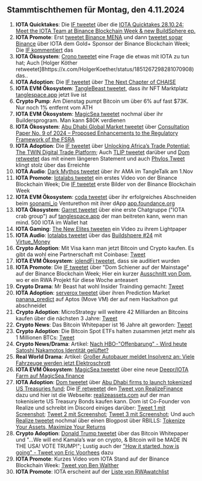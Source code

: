 ## Stammtischthemen für Montag, den 4.11.2024

1. **IOTA Quicktakes**: Die [IF tweetet](https://x.com/iota/status/1850870171679719854) über die [IOTA Quicktakes 28.10.24: Meet the IOTA Team at Binance Blockchain Week & new BuildSphere ep.](https://www.youtube.com/watch?v=odA6lKTAcIo)
2. **IOTA Promote**: Erst [tweetet Binance MENA](https://x.com/BinanceArabic/status/1851178397243687102) und dann [tweetet sogar Binance](https://x.com/binance/status/1851172117834023127) über IOTA dem Gold+ Sponsor der Binance Blockchain Week; Die [IF kommentiert](https://x.com/iota/status/1851186526987702782) das
3. **IOTA Ökosystem**: [Crono tweetet](https://x.com/Crono_live/status/1851262761101123879) eine Frage die etwas mit IOTA zu tun hat; Auch [Holger Köther retweetet]8https://x.com/HolgerKoether/status/1851267298281070908) das..
4. **IOTA Adoption**: Die [IF tweetet](https://x.com/iota/status/1851217417768149459) über [The Next Chapter of CHAISE](https://chaise-blockchainskills.eu/a-new-chapter-chaise-evolves-to-the-european-blockchain-skills-cooperation-network-ebscn/)
5. **IOTA EVM Ökosystem**: [TangleBeast tweetet](https://x.com/tanglebeasts/status/1851292933242417217), dass ihr NFT Marktplatz [tanglespace.app](https://www.tanglespace.app/collections) jetzt live ist
6. **Crypto Pump**: Am Dienstag pumpt Bitcoin um über 6% auf fast $73K. Nur noch 1% entfernt vom ATH
7. **IOTA EVM Ökosystem**: [MagicSea tweetet](https://x.com/MagicSeaDEX/status/1851141919507705925) nochmal über ihr Buildersprogram. Man kann $80K verdienen
8. **IOTA Ökosystem**: [Abu Dhabi Global Market tweetet](https://x.com/ADGlobalMarket/status/1851305601890206014) über [Consultation Paper No. 9 of 2024 – Proposed Enhancements to the Regulatory Framework of the FSRA](https://adgmen.thomsonreuters.com/rulebook/consultation-paper-no-9-2024-proposed-enhancements-regulatory-framework-fsra)
9. **IOTA Adoption**: Die [IF tweetet](https://x.com/iota/status/1851652300718096512) über [Unlocking Africa’s Trade Potential: The TWIN Digital Trade Platform](https://institute.global/insights/economic-prosperity/unlocking-africas-trade-potential-the-twin-digital-trade-platform); Auch [TLIP tweetet](https://x.com/TLIP_io/status/1851726275867443449) darüber und [Dom retweetet](https://x.com/DomSchiener/status/1851864625652056495) das mit einem längeren Statement und auch [Phylos Tweet](https://x.com/PhyloIota/status/1851834427871015204) klingt stolz über das Erreichte
10. **IOTA Audio**: [Dark Mythos tweetet](https://x.com/DarkMythosIOTA/status/1851534514847425007) über ihr AMA im TangleTalk am 1.Nov
11. **IOTA Promote**: [Iotalabs tweetet](https://x.com/iotalabs_/status/1851519408121802885) ein erstes Video von der Binance Blockchain Week; Die [IF tweetet](https://x.com/iota/status/1851519427881095461) erste Bilder von der Binance Blockchain Week
12. **IOTA EVM Ökosystem**: [coda tweetet](https://x.com/coda_digital/status/1851536674611683641) über ihr erfolgreiches Abschneiden beim [soonami_io](https://x.com/soonami_io) Venturethon mit ihrer dApp [app.foundance.org](https://app.foundance.org/projects/11373?cid=15771)
13. **IOTA Ökosystem**: [Garret tweetet](https://x.com/GarrettBullish/status/1851554747641368592) über eine erste Chatgruppe ("IOTA crab group") auf [tanglespace.app](https://www.tanglespace.app/collections) der man beitreten kann, wenn man mind. 500 IOTA im Wallet hat
14. **IOTA Gaming**: [The New Elites tweeten](https://x.com/TheNewElites_/status/1851556213642969405) ein Video zu ihrem Lightpaper
15. **IOTA Audio**: [Iotalabs tweetet](https://x.com/iotalabs_/status/1850885236969578890) über das [Buildshpere #24](https://x.com/iotalabs_/status/1851654874624147846) mit [Virtue_Money](https://x.com/Virtue_Money)
16. **Crypto Adoption**: Mit Visa kann man jetzt Bitcoin und Crypto kaufen. Es gibt da wohl eine Partnerschaft mit Coinbase: [Tweet](https://x.com/RadarHits/status/1851594080809034060)
17. **IOTA EVM Ökosystem**: [iolendFi tweetet](https://x.com/iolendfi/status/1851642812854423609), dass sie auditiert wurden
18. **IOTA Promote**: Die [IF tweetet](https://x.com/iota/status/1851583905658204172) über "Dom Schiener auf der Mainstage" auf der Binance Blockchain Week; Hier ein kurzer [Ausschnitt von  Dom](https://x.com/moonbaklava/status/1851729481242657213), wo er ein RWA Projekt für diese Woche anteasert
19. **Crypto Drama**: Mr Beast hat wohl Insider Trainding gemacht: [Tweet](https://x.com/Cointelegraph/status/1851607838944084288)
20. **IOTA Adoption**: [serverox tweetet](https://x.com/servrox/status/1851919400263172186) über ihren Prediction Market [panana_predict](https://x.com/panana_predict) auf Aptos (Move VM) der auf nem Hackathon gut abschneidet
21. **Crypto Adoption**: MicroStrategy will weitere 42 Milliarden an Bitcoins kaufen über die nächsten 3 Jahre: [Tweet](https://x.com/BitcoinMagazine/status/1851717680274825293)
22. **Crypto News**: Das Bitcoin Whitepaper ist 16 Jahre alt geworden: [Tweet](https://x.com/BitcoinMagazine/status/1851903714597970311)
23. **Crypto Adoption**: Die Bitcoin Spot ETFs halten zusammen jetzt mehr als 1 Millionen BTCs: [Tweet](https://x.com/BitcoinMagazine/status/1851928827716354380)
24. **Crypto News/Drama**: Artikel: [Nach HBO-"Offenbarung" - Wird heute Satoshi Nakamotos Identität gelüftet?](https://www.btc-echo.de/schlagzeilen/spekulation-um-satoshi-gibt-bitcoin-gruender-pressekonferenz-194744/)
25. **Real World Drama**: Artikel: [Großer Autobauer meldet Insolvenz an: Viele Fahrzeuge werden jetzt Elektroschrott](https://www.chip.de/news/Ein-grosser-Automobilhersteller-hat-Insolvenz-angemeldet-Viele-Fahrzeuge-drohen-nun-zu-Elektroschrott-zu-werden_185549361.html)
26. **IOTA EVM Ökosystem**: [MagicSea tweetet](https://x.com/MagicSeaDEX/status/1852242834503475512) über eine neue [Deepr/IOTA Farm auf MagicSea.finance](https://app.magicsea.finance/community-farms)
27. **IOTA Adoption**: [Dom tweetet](https://x.com/DomSchiener/status/1851980222196777126) über [Abu Dhabi firms to launch tokenized US Treasuries fund](https://www.reuters.com/technology/abu-dhabi-firm-launch-tokenized-us-treasuries-fund-2024-10-31/); Die [IF retweetet](https://x.com/iota/status/1852008026225406331) den [Tweet von RealizeFinance](https://x.com/realizefinance/status/1851979652828459412) dazu und hier ist die Webseite: [realizeassets.com](https://www.realizeassets.com/) auf der man tokenisierte US Treasury Bonds kaufen kann. Dom ist Co-Founder von Realize und schreibt im Discord einiges darüber: [Tweet 1 mit Screenshot](https://x.com/Odd_Kesson/status/1851988426469355536); [Tweet 2 mit Screenshot](https://x.com/Vrom14286662/status/1852242478964805655); [Tweet 3 mit Screenshot](https://x.com/OTTI28518618/status/1852266249205465424); Und auch [Realize tweetet](https://x.com/realizefinance/status/1852022322359656577) nochmal über einen Blogpost über RBILLS: [Tokenize Your Assets, Maximize Your Returns](https://www.realizeassets.com/) 
28. **Crypto Adoption**: [Donald Trump tweetet](https://x.com/realDonaldTrump/status/1852033244729860397) über das Bitcoin Whitepaper und "...We will end Kamala’s war on crypto, & Bitcoin will be MADE IN THE USA! VOTE TRUMP!"; Lustig auch der ["How it started, how is going" - Tweet von Eric Voorhees](https://x.com/ErikVoorhees/status/1852063358259753292) dazu
29. **IOTA Promote**: Kurzes Video vom IOTA Stand auf der Binance Blockchain Week: [Tweet von Ben Walther](https://x.com/ben__crypto23/status/1852230255538233529)
30. **IOTA Promote**: IOTA erscheint auf der [Liste von RWAwatchlist](https://x.com/RWAwatchlist_/status/1852002965168566393)
